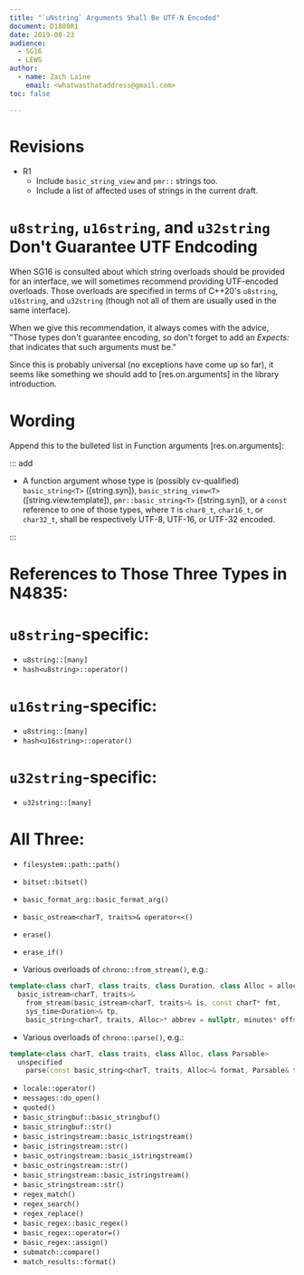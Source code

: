 ```yaml
---
title: "`uNstring` Arguments Shall Be UTF-N Encoded"
document: D1880R1
date: 2019-08-23
audience:
  - SG16
  - LEWG
author:
  - name: Zach Laine
    email: <whatwasthataddress@gmail.com>
toc: false

---
```


# Revisions

  - R1
    - Include `basic_string_view` and `pmr::` strings too.
    - Include a list of affected uses of strings in the current draft.

# `u8string`, `u16string`, and `u32string` Don't Guarantee UTF Endcoding

When SG16 is consulted about which string overloads should be provided for an
interface, we will sometimes recommend providing UTF-encoded overloads.  Those
overloads are specified in terms of C++20's `u8string`, `u16string`, and
`u32string` (though not all of them are usually used in the same interface).

When we give this recommendation, it always comes with the advice, "Those
types don't guarantee encoding, so don't forget to add an _Expects:_ that
indicates that such arguments must be."

Since this is probably universal (no exceptions have come up so far), it seems
like something we should add to [res.on.arguments] in the library
introduction.

# Wording

Append this to the bulleted list in Function arguments [res.on.arguments]:

::: add

- A function argument whose type is (possibly cv-qualified) `basic_string<T>`
  ([string.syn]), `basic_string_view<T>` ([string.view.template]),
  `pmr::basic_string<T>` ([string.syn]), or a `const` reference to one of
  those types, where `T` is `char8_t`, `char16_t`, or `char32_t`, shall be
  respectively UTF-8, UTF-16, or UTF-32 encoded.

:::

# References to Those Three Types in N4835:

# `u8string`-specific: 

- `u8string::[many]`
- `hash<u8string>::operator()`

# `u16string`-specific: 

- `u8string::[many]`
- `hash<u16string>::operator()`

# `u32string`-specific: 

- `u32string::[many]`

# All Three:

- `filesystem::path::path()`
- `bitset::bitset()`
- `basic_format_arg::basic_format_arg()`
- `basic_ostream<charT, traits>& operator<<()`
- `erase()`
- `erase_if()`

- Various overloads of `chrono::from_stream()`, e.g.:

```c++
template<class charT, class traits, class Duration, class Alloc = allocator<charT>>
  basic_istream<charT, traits>&
    from_stream(basic_istream<charT, traits>& is, const charT* fmt,
    sys_time<Duration>& tp,
    basic_string<charT, traits, Alloc>* abbrev = nullptr, minutes* offset = nullptr);
```

- Various overloads of `chrono::parse()`, e.g.:

```c++
template<class charT, class traits, class Alloc, class Parsable>
  unspecified
    parse(const basic_string<charT, traits, Alloc>& format, Parsable& tp);
```

- `locale::operator()`
- `messages::do_open()`
- `quoted()`
- `basic_stringbuf::basic_stringbuf()`
- `basic_stringbuf::str()`
- `basic_istringstream::basic_istringstream()`
- `basic_istringstream::str()`
- `basic_ostringstream::basic_istringstream()`
- `basic_ostringstream::str()`
- `basic_stringstream::basic_istringstream()`
- `basic_stringstream::str()`
- `regex_match()`
- `regex_search()`
- `regex_replace()`
- `basic_regex::basic_regex()`
- `basic_regex::operator=()`
- `basic_regex::assign()`
- `submatch::compare()`
- `match_results::format()`
